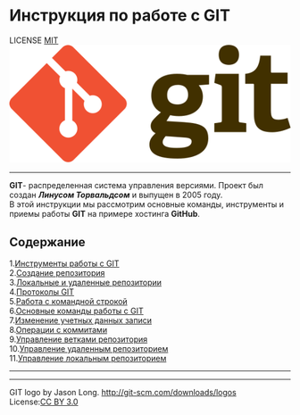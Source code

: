 # Инструкция по работе с GIT
LICENSE [MIT](./LICENSE "Текст лицензии")  
![GIT-LOGO](./assets/Git-logo.svg)  
***
**GIT**- распределенная система управления версиями. Проект был создан ***Линусом Торвальдсом*** и выпущен в 2005 году.  
В этой инструкции мы рассмотрим основные команды, инструменты и приемы работы **GIT** на примере хостинга **GitHub**.

## Содержание
1.[Инструменты работы с GIT](./1.resources.md)  
2.[Создание репозитория](./2.create_repo.md)  
3.[Локальные и удаленные репозитории](./3.local_%26_remote_repo.md)  
4.[Протоколы GIT](./4.protocol_git.md)  
5.[Работа с командной строкой](./5.command_line_work.md)  
6.[Основные команды работы с GIT](./6.commands_basic.md)  
7.[Изменение учетных данных записи](./7.commands_change_record.md)  
8.[Операции с коммитами  ](./8.commands_commit_history.md)  
9.[Управление ветками репозитория](./9.commands_branch_management.md)  
10.[Управление удаленным репозиторием](./10.commands_remote_control.md)  
11.[Управление локальным репозиторием](./11.control_local_repo.md)  

***
***
GIT logo by Jason Long. http://git-scm.com/downloads/logos  
License:[CC BY 3.0](https://creativecommons.org/licenses/by/3.0/ "Текст лицензии")